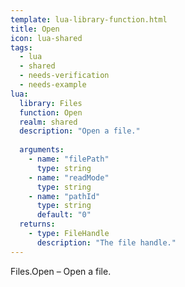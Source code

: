 ```yaml
---
template: lua-library-function.html
title: Open
icon: lua-shared
tags:
  - lua
  - shared
  - needs-verification
  - needs-example
lua:
  library: Files
  function: Open
  realm: shared
  description: "Open a file."
  
  arguments:
    - name: "filePath"
      type: string
    - name: "readMode"
      type: string
    - name: "pathId"
      type: string
      default: "0"
  returns:
    - type: FileHandle
      description: "The file handle."
---
```


<div class="lua__search__keywords">
Files.Open &#x2013; Open a file.
</div>
